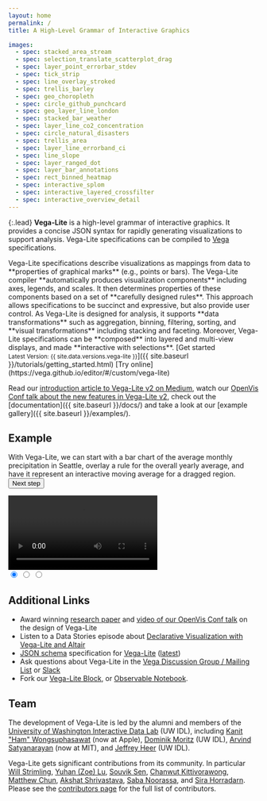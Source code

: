 ```yaml
---
layout: home
permalink: /
title: A High-Level Grammar of Interactive Graphics

images:
  - spec: stacked_area_stream
  - spec: selection_translate_scatterplot_drag
  - spec: layer_point_errorbar_stdev
  - spec: tick_strip
  - spec: line_overlay_stroked
  - spec: trellis_barley
  - spec: geo_choropleth
  - spec: circle_github_punchcard
  - spec: geo_layer_line_london
  - spec: stacked_bar_weather
  - spec: layer_line_co2_concentration
  - spec: circle_natural_disasters
  - spec: trellis_area
  - spec: layer_line_errorband_ci
  - spec: line_slope
  - spec: layer_ranged_dot
  - spec: layer_bar_annotations
  - spec: rect_binned_heatmap
  - spec: interactive_splom
  - spec: interactive_layered_crossfilter
  - spec: interactive_overview_detail
---
```


{:.lead} **Vega-Lite** is a high-level grammar of interactive graphics. It provides a concise JSON syntax for rapidly generating visualizations to support analysis. Vega-Lite specifications can be compiled to [Vega](https://vega.github.io/vega) specifications.

<span class="lead-columns">
  <span>
    Vega-Lite specifications describe visualizations as mappings from data to **properties of graphical marks** (e.g., points or bars). The Vega-Lite compiler **automatically produces visualization components** including axes, legends, and scales. It then determines properties of these components based on a set of **carefully designed rules**. This approach allows specifications to be succinct and expressive, but also provide user control. As Vega-Lite is designed for analysis, it supports **data transformations** such as aggregation, binning, filtering, sorting, and **visual transformations** including stacking and faceting. Moreover, Vega-Lite specifications can be **composed** into layered and multi-view displays, and made **interactive with selections**.
  </span>
  <span class="lead-buttons">
    [Get started<br><small>Latest Version: {{ site.data.versions.vega-lite }}</small>]({{ site.baseurl }}/tutorials/getting_started.html)
    [Try online](https://vega.github.io/editor/#/custom/vega-lite)
  </span>
</span>

Read our [introduction article to Vega-Lite v2 on Medium](https://medium.com/@uwdata/de6661c12d58), watch our [OpenVis Conf talk about the new features in Vega-Lite v2](https://www.youtube.com/watch?v=9uaHRWj04D4), check out the [documentation]({{ site.baseurl }}/docs/) and take a look at our [example gallery]({{ site.baseurl }}/examples/).

## Example

<div id="carousel" class="carousel">
  <p>
    With Vega-Lite, we can start with a <a class="slide-nav" data-slide="0" data-state="active">bar chart of the average monthly precipitation</a> in Seattle, <a class="slide-nav" data-slide="1">overlay a rule for the overall yearly average</a>, and have it represent <a class="slide-nav" data-slide="2">an interactive moving average for a dragged region</a>. <button class="next-slide">Next step</button>
  </p>

  <div class="slides">
    <div class="slide" data-state="active">
      <div class="vl-example" data-name="bar_month"></div>
    </div>
    <div class="slide">
      <div class="vl-example" data-name="layer_bar_month"></div>
    </div>
    <div class="slide video-demo">
      <div class="vl-example" data-name="selection_layer_bar_month"></div>
      <video loop>
        <source src="{{ site.baseurl }}/site/static/moving-avg.mp4" type="video/mp4">
      </video>
    </div>
  </div>
  <div class="indicators">
    <input class="indicator" name="indicator" data-slide="0" data-state="active" checked type="radio" />
    <input class="indicator" name="indicator" data-slide="1" type="radio" />
    <input class="indicator" name="indicator" data-slide="2" type="radio" />
  </div>
</div>

## Additional Links

- Award winning [research paper](https://idl.cs.washington.edu/papers/vega-lite) and [video of our OpenVis Conf talk](https://www.youtube.com/watch?v=9uaHRWj04D4) on the design of Vega-Lite
- Listen to a Data Stories episode about [Declarative Visualization with Vega-Lite and Altair](http://datastori.es/121-declarative-visualization-with-vega-lite-and-altair-with-dominik-moritz-jacob-vanderplas-kanit-ham-wongsuphasawat/)
- [JSON schema](http://json-schema.org/) specification for [Vega-Lite](https://github.com/vega/schema) ([latest](https://vega.github.io/schema/vega-lite/v3.json))
- Ask questions about Vega-Lite in the [Vega Discussion Group / Mailing List](https://bit.ly/vega-discuss) or [Slack](https://bit.ly/join-vega-slack)
- Fork our [Vega-Lite Block](https://bl.ocks.org/domoritz/455e1c7872c4b38a58b90df0c3d7b1b9), or [Observable Notebook](https://beta.observablehq.com/@domoritz/vega-lite-demo).

## Team

The development of Vega-Lite is led by the alumni and members of the [University of Washington Interactive Data Lab](https://idl.cs.washington.edu) (UW IDL), including [Kanit "Ham" Wongsuphasawat](https://twitter.com/kanitw) (now at Apple), [Dominik Moritz](https://twitter.com/domoritz) (UW IDL), [Arvind Satyanarayan](https://twitter.com/arvindsatya1) (now at MIT), and [Jeffrey Heer](https://twitter.com/jeffrey_heer) (UW IDL).

Vega-Lite gets significant contributions from its community. In particular [Will Strimling](https://willium.com), [Yuhan (Zoe) Lu](https://github.com/YuhanLu), [Souvik Sen](https://github.com/invokesus), [Chanwut Kittivorawong](https://github.com/chanwutk), [Matthew Chun](http://mattwchun.com/), [Akshat Shrivastava](https://github.com/AkshatSh), [Saba Noorassa](https://github.com/Saba9), and [Sira Horradarn](https://github.com/sirahd). Please see the [contributors page](https://github.com/vega/vega-lite/graphs/contributors) for the full list of contributors.
